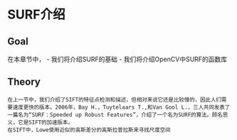 # SURF介绍

## Goal
在本章节中，
    - 我们将介绍SURF的基础
    - 我们将介绍OpenCV中SURF的函数库

## Theory
    在上一节中，我们介绍了SIFT的特征点检测和描述，但相对来说它还是比较慢的，因此人们需要速度更快的版本。2006年，Bay H.，Tuytelaars T.,和Van Gool L.，三人共同发表了一篇名为“SURF：Speeded up Robust Features”，介绍了一个名为SURF的算法。顾名思义，它是SIFT的加速版本。
    在SIFT中，Lowe使用近似的高斯差分的高斯拉普拉斯来寻找尺度空间